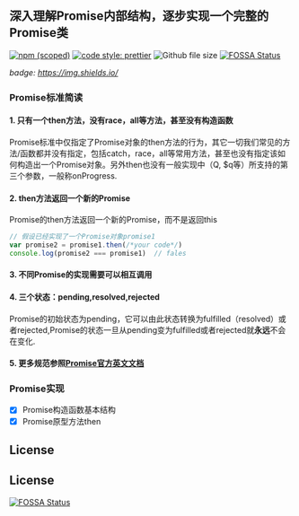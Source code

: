 ## 深入理解Promise内部结构，逐步实现一个完整的Promise类
[![npm (scoped)](https://img.shields.io/npm/v/@singcl/promise.svg?style=flat-square)](https://www.npmjs.com/package/@singcl/promise)
[![code style: prettier](https://img.shields.io/badge/code_style-prettier-10de6e.svg?style=flat-square)](https://github.com/prettier/prettier)
![Github file size](https://img.shields.io/github/size/singcl/promise/index.js.svg?style=flat-square)
[![FOSSA Status](https://app.fossa.io/api/projects/git%2Bgithub.com%2Fsingcl%2Fpromise.svg?type=shield)](https://app.fossa.io/projects/git%2Bgithub.com%2Fsingcl%2Fpromise?ref=badge_shield)

*badge: https://img.shields.io/*

### Promise标准简读
#### 1. 只有一个then方法，没有race，all等方法，甚至没有构造函数
Promise标准中仅指定了Promise对象的then方法的行为，其它一切我们常见的方法/函数都并没有指定，包括catch，race，all等常用方法，甚至也没有指定该如何构造出一个Promise对象。另外then也没有一般实现中（Q, $q等）所支持的第三个参数，一般称onProgress.

#### 2. then方法返回一个新的Promise
Promise的then方法返回一个新的Promise，而不是返回this
```js
// 假设已经实现了一个Promise对象promise1
var promise2 = promise1.then(/*your code*/)
console.log(promise2 === promise1)  // fales
```
#### 3. 不同Promise的实现需要可以相互调用
#### 4. 三个状态：pending,resolved,rejected
Promise的初始状态为pending，它可以由此状态转换为fulfilled（resolved）或者rejected,Promise的状态一旦从pending变为fulfilled或者rejected就**永远**不会在变化.
#### 5. 更多规范参照[Promise官方英文文档](https://promisesaplus.com/)

### **Promise实现**

- [x] Promise构造函数基本结构
- [x] Promise原型方法then

## License

## License
[![FOSSA Status](https://app.fossa.io/api/projects/git%2Bgithub.com%2Fsingcl%2Fpromise.svg?type=large)](https://app.fossa.io/projects/git%2Bgithub.com%2Fsingcl%2Fpromise?ref=badge_large)